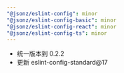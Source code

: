 ```yaml
---
"@jsonz/eslint-config": minor
"@jsonz/eslint-config-basic": minor
"@jsonz/eslint-config-react": minor
"@jsonz/eslint-config-ts": minor
---
```


- 统一版本到 0.2.2
- 更新 eslint-config-standard@17
